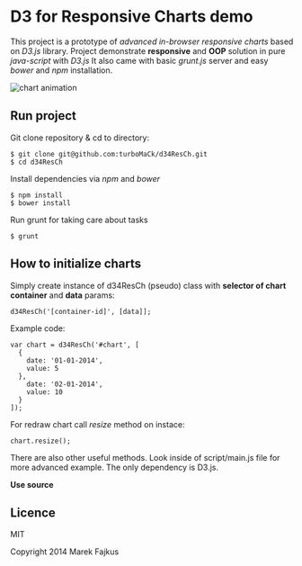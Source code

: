 D3 for Responsive Charts demo
==============
This project is a prototype of *advanced in-browser responsive charts* based on *D3.js* library.
Project demonstrate **responsive** and **OOP** solution in pure *java-script* with *D3.js*
It also came with basic *grunt.js* server and easy *bower* and *npm* installation.

![chart animation](http://data.marekrocks.it/charts.gif)

Run project
--------------
Git clone repository & cd to directory:

    $ git clone git@github.com:turboMaCk/d34ResCh.git
    $ cd d34ResCh

Install dependencies via *npm* and *bower*

    $ npm install
    $ bower install

Run grunt for taking care about tasks

    $ grunt


How to initialize charts
--------------
Simply create instance of d34ResCh (pseudo) class with **selector of chart container** and **data** params:

    d34ResCh('[container-id]', [data]];

Example code:

    var chart = d34ResCh('#chart', [
      {
        date: '01-01-2014',
        value: 5
      },
        date: '02-01-2014',
        value: 10
      }
    ]);

For redraw chart call *resize* method on instace:

    chart.resize();

There are also other useful methods.
Look inside of script/main.js file for more advanced example.
The only dependency is D3.js.

**Use source**

Licence
--------------
MIT

Copyright 2014 Marek Fajkus
